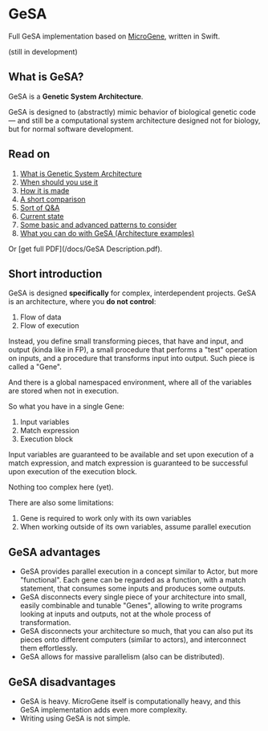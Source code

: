 # GeSA

Full GeSA implementation based on [MicroGene](https://github.com/morpheby/MicroGene), written in Swift.

(still in development)

## What is GeSA? ##

GeSA is a **Genetic System Architecture**.

GeSA is designed to (abstractly) mimic behavior of biological genetic code — and still be a computational
system architecture designed not for biology, but for normal software development.

## Read on

1. [What is Genetic System Architecture](/docs/GeSA%20Introduction.md)
2. [When should you use it](/docs/GeSA%20Usage.md)
3. [How it is made](/docs/GeSA%20Structure.md)
4. [A short comparison](/docs/GeSA%20Comparison.md)
5. [Sort of Q&A](/docs/GeSA%20QnA.md)
6. [Current state](/docs/GeSA%20State.md)
7. [Some basic and advanced patterns to consider](/docs/GeSA%20Patterns.md)
8. [What you can do with GeSA (Architecture examples)](/docs/GeSA%20Examples.md)

Or [get full PDF](/docs/GeSA Description.pdf).

## Short introduction ##

GeSA is designed **specifically** for complex, interdependent projects. GeSA is an architecture, where
you **do not control**:

1. Flow of data
2. Flow of execution

Instead, you define small transforming pieces, that have and input, and output (kinda like in FP), a small
procedure that performs a "test" operation on inputs, and a procedure that transforms input into output. 
Such piece is called a "Gene".

And there is a global namespaced environment, where all of the variables are stored
when not in execution.

So what you have in a single Gene:

1. Input variables
2. Match expression
3. Execution block

Input variables are guaranteed to be available and set upon execution of a match expression, and match
expression is guaranteed to be successful upon execution of the execution block. 

Nothing too complex here (yet).

There are also some limitations:

1. Gene is required to work only with its own variables
2. When working outside of its own variables, assume parallel execution

## GeSA advantages ##

* GeSA provides parallel execution in a concept similar to Actor, but more "functional". Each gene
  can be regarded as a function, with a match statement, that consumes some inputs and produces some outputs.
* GeSA disconnects every single piece of your architecture into small, easily combinable and tunable "Genes",
  allowing to write programs looking at inputs and outputs, not at the whole process of transformation.
* GeSA disconnects your architecture so much, that you can also put its pieces onto different computers
  (similar to actors), and interconnect them effortlessly.
* GeSA allows for massive parallelism (also can be distributed).

## GeSA disadvantages ##

* GeSA is heavy. MicroGene itself is computationally heavy, and this GeSA implementation adds even more
  complexity.
* Writing using GeSA is not simple. 
